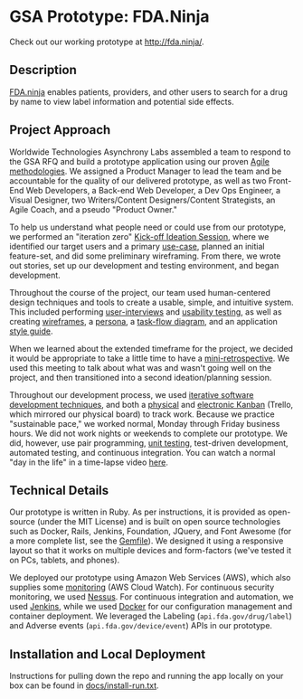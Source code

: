 GSA Prototype: FDA.Ninja
========================

Check out our working prototype at http://fda.ninja/.

## Description

[FDA.ninja](http://fda.ninja/) enables patients, providers, and other users to search for a drug by name to view label information and potential side effects. 

## Project Approach

Worldwide Technologies Asynchrony Labs assembled a team to respond to the GSA RFQ and build a prototype application using our proven [Agile methodologies](https://github.com/dwafler/gsa_2015/blob/master/docs/agile-practices.md). We assigned a Product Manager to lead the team and be accountable for the quality of our delivered prototype, as well as two Front-End Web Developers, a Back-end Web Developer, a Dev Ops Engineer, a Visual Designer, two Writers/Content Designers/Content Strategists, an Agile Coach, and a pseudo "Product Owner." 

To help us understand what people need or could use from our prototype, we performed an "iteration zero" [Kick-off Ideation Session](https://github.com/dwafler/gsa_2015/tree/master/docs/pictures/kick-off-ideation-session), where we identified our target users and a primary [use-case](https://github.com/dwafler/gsa_2015/tree/master/docs/ux/use-case.md), planned an initial feature-set, and did some preliminary wireframing. From there, we wrote out stories, set up our development and testing environment, and began development. 

Throughout the course of the project, our team used human-centered design techniques and tools to create a usable, simple, and intuitive system. This included performing [user-interviews](https://github.com/dwafler/gsa_2015/blob/master/docs/ux/user-research.md) and [usability testing](https://github.com/dwafler/gsa_2015/tree/master/docs/ux/usability-testing), as well as creating [wireframes](https://github.com/dwafler/gsa_2015/tree/master/docs/ux/wireframes), a [persona](https://github.com/dwafler/gsa_2015/blob/master/docs/ux/persona.pdf), a [task-flow diagram](https://github.com/dwafler/gsa_2015/blob/master/docs/ux/task-flow.pdf), and an application [style guide](https://github.com/dwafler/gsa_2015/blob/master/docs/ux/style-guide.png).

When we learned about the extended timeframe for the project, we decided it would be appropriate to take a little time to have a [mini-retrospective](https://github.com/dwafler/gsa_2015/blob/master/docs/retrospective.md). We used this meeting to talk about what was and wasn't going well on the project, and then transitioned into a second ideation/planning session.

Throughout our development process, we used [iterative software development techniques](https://github.com/dwafler/gsa_2015/blob/master/docs/iteration-example.md), and both a [physical](https://github.com/dwafler/gsa_2015/tree/master/docs/pictures/kanban-physical) and [electronic Kanban](https://github.com/dwafler/gsa_2015/tree/master/docs/pictures/kanban-trello) (Trello, which mirrored our physical board) to track work. Because we practice "sustainable pace," we worked normal, Monday through Friday business hours. We did not work nights or weekends to complete our prototype. We did, however, use pair programming, [unit testing](https://github.com/dwafler/gsa_2015/tree/master/spec), test-driven development, automated testing, and continuous integration. You can watch a normal "day in the life" in a time-lapse video [here](https://github.com/dwafler/gsa_2015/tree/master/docs/gsa-team-day-in-the-life-day-5.mp4).

## Technical Details

Our prototype is written in Ruby. As per instructions, it is provided as open-source (under the MIT License) and is built on open source technologies such as Docker, Rails, Jenkins, Foundation, JQuery, and Font Awesome (for a more complete list, see the [Gemfile](https://github.com/dwafler/gsa_2015/blob/master/Gemfile)). We designed it using a responsive layout so that it works on multiple devices and form-factors (we've tested it on PCs, tablets, and phones). 

We deployed our prototype using Amazon Web Services (AWS), which also supplies some [monitoring](https://github.com/dwafler/gsa_2015/blob/master/docs/monitoring/status-check-alarm-exmaple.txt) (AWS Cloud Watch). For continuous security monitoring, we used [Nessus](https://github.com/dwafler/gsa_2015/blob/master/docs/monitoring/nessus-continuous-monitoring.md). For continuous integration and automation, we used [Jenkins](https://github.com/dwafler/gsa_2015/tree/master/docs/jenkins), while we used [Docker](https://registry.hub.docker.com/u/jasonmayer/drug1/) for our configuration management and container deployment. We leveraged the Labeling (`api.fda.gov/drug/label`) and Adverse events (`api.fda.gov/device/event`) APIs in our prototype.

## Installation and Local Deployment

Instructions for pulling down the repo and running the app locally on your box can be found in [docs/install-run.txt](https://github.com/dwafler/gsa_2015/blob/master/docs/install-run.txt).





